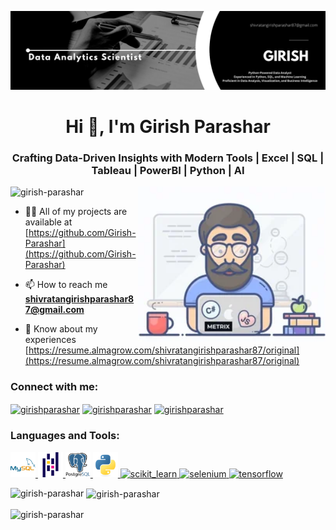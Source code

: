 ![logo](https://github.com/Girish-Parashar/Girish-Parashar/blob/main/Banner/Black%20%26%20White%20Modern%20Minimalist%20Data%20Analyst%20LinkedIn%20Banner.png)
<h1 align="center">Hi 👋, I'm Girish Parashar</h1>
<h3 align="center">Crafting Data-Driven Insights with Modern Tools | Excel | SQL | Tableau | PowerBI | Python | AI</h3>

<img align="right" alt="coding" width="300" src="https://github.com/Girish-Parashar/Girish-Parashar/blob/main/GIF/200.webp">

<p align="left"> <img src="https://komarev.com/ghpvc/?username=girish-parashar&label=Profile%20views&color=0e75b6&style=flat" alt="girish-parashar" /> </p>

- 👨‍💻 All of my projects are available at [https://github.com/Girish-Parashar](https://github.com/Girish-Parashar)

- 📫 How to reach me **shivratangirishparashar87@gmail.com**

- 📄 Know about my experiences [https://resume.almagrow.com/shivratangirishparashar87/original](https://resume.almagrow.com/shivratangirishparashar87/original)

<h3 align="left">Connect with me:</h3>
<p align="left">
<a href="https://linkedin.com/in/girishparashar" target="blank"><img align="center" src="https://raw.githubusercontent.com/rahuldkjain/github-profile-readme-generator/master/src/images/icons/Social/linked-in-alt.svg" alt="girishparashar" height="30" width="40" /></a>
<a href="https://www.hackerrank.com/girishparashar" target="blank"><img align="center" src="https://raw.githubusercontent.com/rahuldkjain/github-profile-readme-generator/master/src/images/icons/Social/hackerrank.svg" alt="girishparashar" height="30" width="40" /></a>
<a href="https://www.leetcode.com/girishparashar" target="blank"><img align="center" src="https://raw.githubusercontent.com/rahuldkjain/github-profile-readme-generator/master/src/images/icons/Social/leet-code.svg" alt="girishparashar" height="30" width="40" /></a>
</p>

<h3 align="left">Languages and Tools:</h3>
<p align="left"> <a href="https://www.mysql.com/" target="_blank" rel="noreferrer"> <img src="https://raw.githubusercontent.com/devicons/devicon/master/icons/mysql/mysql-original-wordmark.svg" alt="mysql" width="40" height="40"/> </a> <a href="https://pandas.pydata.org/" target="_blank" rel="noreferrer"> <img src="https://raw.githubusercontent.com/devicons/devicon/2ae2a900d2f041da66e950e4d48052658d850630/icons/pandas/pandas-original.svg" alt="pandas" width="40" height="40"/> </a> <a href="https://www.postgresql.org" target="_blank" rel="noreferrer"> <img src="https://raw.githubusercontent.com/devicons/devicon/master/icons/postgresql/postgresql-original-wordmark.svg" alt="postgresql" width="40" height="40"/> </a> <a href="https://www.python.org" target="_blank" rel="noreferrer"> <img src="https://raw.githubusercontent.com/devicons/devicon/master/icons/python/python-original.svg" alt="python" width="40" height="40"/> </a> <a href="https://scikit-learn.org/" target="_blank" rel="noreferrer"> <img src="https://upload.wikimedia.org/wikipedia/commons/0/05/Scikit_learn_logo_small.svg" alt="scikit_learn" width="40" height="40"/> </a> <a href="https://www.selenium.dev" target="_blank" rel="noreferrer"> <img src="https://raw.githubusercontent.com/detain/svg-logos/780f25886640cef088af994181646db2f6b1a3f8/svg/selenium-logo.svg" alt="selenium" width="40" height="40"/> </a> <a href="https://www.tensorflow.org" target="_blank" rel="noreferrer"> <img src="https://www.vectorlogo.zone/logos/tensorflow/tensorflow-icon.svg" alt="tensorflow" width="40" height="40"/> </a> </p>

<p><img align="left" src="https://github-readme-stats.vercel.app/api/top-langs?username=girish-parashar&show_icons=true&locale=en&layout=compact" alt="girish-parashar" /></p>

<p>&nbsp;<img align="center" src="https://github-readme-stats.vercel.app/api?username=girish-parashar&show_icons=true&locale=en" alt="girish-parashar" /></p>

<p><img align="center" src="https://github-readme-streak-stats.herokuapp.com/?user=girish-parashar&" alt="girish-parashar" /></p>


